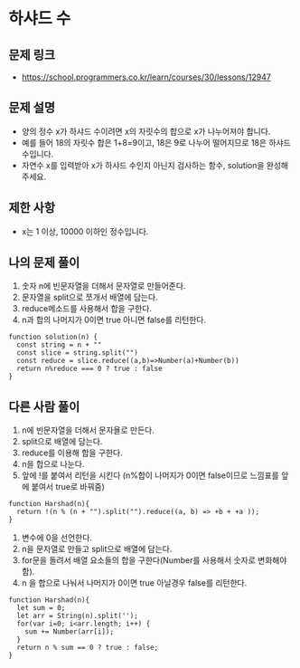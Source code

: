 # 하샤드 수

## 문제 링크 

- https://school.programmers.co.kr/learn/courses/30/lessons/12947

## 문제 설명 

- 양의 정수 x가 하샤드 수이려면 x의 자릿수의 합으로 x가 나누어져야 합니다. 
- 예를 들어 18의 자릿수 합은 1+8=9이고, 18은 9로 나누어 떨어지므로 18은 하샤드 수입니다.
- 자연수 x를 입력받아 x가 하샤드 수인지 아닌지 검사하는 함수, solution을 완성해주세요.

## 제한 사항

- x는 1 이상, 10000 이하인 정수입니다.

## 나의 문제 풀이

1. 숫자 n에 빈문자열을 더해서 문자열로 만들어준다.
2. 문자열을 split으로 쪼개서 배열에 담는다.
3. reduce메소드를 사용해서 합을 구한다.
4. n과 합의 나머지가 0이면 true 아니면 false를 리턴한다.

```Js
function solution(n) {
  const string = n + ""
  const slice = string.split("")
  const reduce = slice.reduce((a,b)=>Number(a)+Number(b))
  return n%reduce === 0 ? true : false
}

```

## 다른 사람 풀이 

1. n에 빈문자열을 더해서 문자욜로 만든다.
2. split으로 배열에 담는다.
3. reduce를 이용해 합을 구한다.
4. n을 합으로 나눈다.
5. 앞에 !를 붙여서 리턴을 시킨다 (n%합이 나머지가 0이면 false이므로 느낌표를 앞에 붙여서 true로 바꿔줌)

```Js
function Harshad(n){
  return !(n % (n + "").split("").reduce((a, b) => +b + +a ));
}
```

1. 변수에 0을 선언한다.
2. n을 문자열로 만들고 split으로 배열에 담는다.
3. for문을 돌려서 배열 요소들의 합을 구한다(Number를 사용해서 숫자로 변화해야함).
4. n 을 합으로 나눠서 나머지가 0이면 true 아닐경우 false를 리턴한다.

```Js
function Harshad(n){
  let sum = 0;
  let arr = String(n).split('');
  for(var i=0; i<arr.length; i++) {
    sum += Number(arr[i]);
  }
  return n % sum == 0 ? true : false;
}
```
